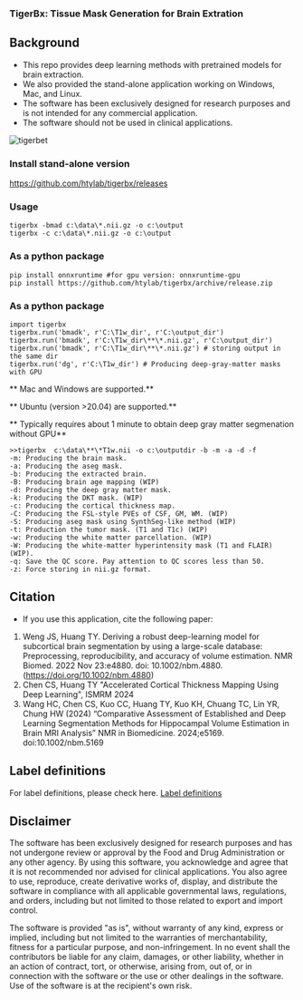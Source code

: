 ### TigerBx: Tissue Mask Generation for Brain Extration

## Background

* This repo provides deep learning methods with pretrained models for brain extraction.
* We also provided the stand-alone application working on Windows, Mac, and Linux.
* The software has been exclusively designed for research purposes and is not intended for any commercial application.
* The software should not be used in clinical applications.

![tigerbet](./doc/tigerbx.png)

### Install stand-alone version
https://github.com/htylab/tigerbx/releases

### Usage

    tigerbx -bmad c:\data\*.nii.gz -o c:\output
    tigerbx -c c:\data\*.nii.gz -o c:\output

### As a python package

    pip install onnxruntime #for gpu version: onnxruntime-gpu
    pip install https://github.com/htylab/tigerbx/archive/release.zip

### As a python package

    import tigerbx
    tigerbx.run('bmadk', r'C:\T1w_dir', r'C:\output_dir')
    tigerbx.run('bmadk', r'C:\T1w_dir\**\*.nii.gz', r'C:\output_dir')
    tigerbx.run('bmadk', r'C:\T1w_dir\**\*.nii.gz') # storing output in the same dir
    tigerbx.run('dg', r'C:\T1w_dir') # Producing deep-gray-matter masks with GPU


** Mac and Windows  are supported.**

** Ubuntu (version >20.04)  are supported.**

** Typically requires about 1 minute to obtain deep gray matter segmenation without GPU**

```
>>tigerbx  c:\data\**\*T1w.nii -o c:\outputdir -b -m -a -d -f
-m: Producing the brain mask.
-a: Producing the aseg mask.
-b: Producing the extracted brain.
-B: Producing brain age mapping (WIP)
-d: Producing the deep gray matter mask.
-k: Producing the DKT mask. (WIP)
-c: Producing the cortical thickness map. 
-C: Producing the FSL-style PVEs of CSF, GM, WM. (WIP)
-S: Producing aseg mask using SynthSeg-like method (WIP)
-t: Production the tumor mask. (T1 and T1c) (WIP)
-w: Producing the white matter parcellation. (WIP)
-W: Producing the white-matter hyperintensity mask (T1 and FLAIR) (WIP).
-q: Save the QC score. Pay attention to QC scores less than 50.
-z: Force storing in nii.gz format.
```
## Citation

* If you use this application, cite the following paper:

1. Weng JS, Huang TY. Deriving a robust deep-learning model for subcortical brain segmentation by using a large-scale database: Preprocessing, reproducibility, and accuracy of volume estimation. NMR Biomed. 2022 Nov 23:e4880. doi: 10.1002/nbm.4880. (https://doi.org/10.1002/nbm.4880)
2. Chen CS, Huang TY "Accelerated Cortical Thickness Mapping Using Deep Learning", ISMRM 2024
3. Wang HC, Chen CS, Kuo CC, Huang TY, Kuo KH, Chuang TC, Lin YR, Chung HW (2024) “Comparative Assessment of Established and Deep Learning Segmentation Methods for Hippocampal Volume Estimation in Brain MRI Analysis” NMR in Biomedicine. 2024;e5169. doi:10.1002/nbm.5169

## Label definitions

For label definitions, please check here. [Label definitions](doc/seglabel.md)

## Disclaimer

The software has been exclusively designed for research purposes and has not undergone review or approval by the Food and Drug Administration or any other agency. By using this software, you acknowledge and agree that it is not recommended nor advised for clinical applications.  You also agree to use, reproduce, create derivative works of, display, and distribute the software in compliance with all applicable governmental laws, regulations, and orders, including but not limited to those related to export and import control.

The software is provided "as is", without warranty of any kind, express or implied, including but not limited to the warranties of merchantability, fitness for a particular purpose, and non-infringement. In no event shall the contributors be liable for any claim, damages, or other liability, whether in an action of contract, tort, or otherwise, arising from, out of, or in connection with the software or the use or other dealings in the software. Use of the software is at the recipient's own risk.


